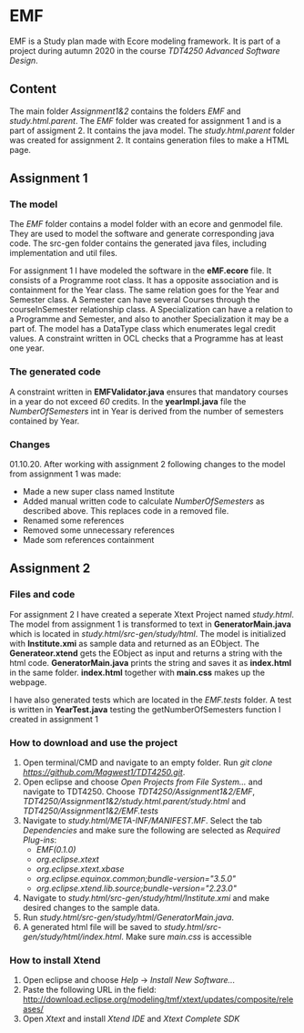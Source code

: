 # EMF
EMF is a Study plan made with Ecore modeling framework. It is part of a project during autumn 2020 in the course *TDT4250 Advanced Software Design*.

## Content
The main folder *Assignment1&2* contains the folders *EMF* and *study.html.parent*. The *EMF* folder was created for assignment 1 and is a part of assigment 2. It contains the java model. The *study.html.parent* folder was created for assignment 2. It contains generation files to make a HTML page. 

## Assignment 1
### The model
The *EMF* folder contains a model folder with an ecore and genmodel file. They are used to model the software and generate corresponding java code.
The src-gen folder contains the generated java files, including implementation and util files.

For assignment 1 I have modeled the software in the **eMF.ecore** file. It consists of a Programme root class. It has a opposite association and is containment for the Year class. The same relation goes for the Year and Semester class. A Semester can have several Courses through the courseInSemester relationship class. A Specialization can have a relation to a Programme and Semester, and also to another Specialization it may be a part of. The model has a DataType class which enumerates legal credit values. A constraint written in OCL checks that a Programme has at least one year.
### The generated code
A constraint written in **EMFValidator.java** ensures that mandatory courses in a year do not exceed *60* credits. In the **yearImpl.java** file the *NumberOfSemesters* int in Year is derived from the number of semesters contained by Year.
### Changes
01.10.20. After working with assignment 2 following changes to the model from assignment 1 was made:
- Made a new super class named Institute
- Added manual written code to calculate *NumberOfSemesters* as described above. This replaces code in a removed file.
- Renamed some references
- Removed some unnecessary references
- Made som references containment

## Assignment 2
### Files and code
For assignment 2 I have created a seperate Xtext Project named *study.html*. The model from assignment 1 is transformed to text in **GeneratorMain.java** which is located in *study.html/src-gen/study/html*. The model is initialized with **Institute.xmi** as sample data and returned as an EObject. The **Generateor.xtend** gets the EObject as input and returns a string with the html code. **GeneratorMain.java** prints the string and saves it as **index.html** in the same folder. **index.html** together with **main.css** makes up the webpage.

I have also generated tests which are located in the *EMF.tests* folder. A test is written in **YearTest.java** testing the getNumberOfSemesters function I created in assignment 1

### How to download and use the project
1. Open terminal/CMD and navigate to an empty folder. Run *git clone https://github.com/Magwest1/TDT4250.git*.
2. Open eclipse and choose *Open Projects from File System...* and navigate to TDT4250. Choose *TDT4250/Assignment1&2/EMF*, *TDT4250/Assignment1&2/study.html.parent/study.html* and *TDT4250/Assignment1&2/EMF.tests*
3. Navigate to *study.html/META-INF/MANIFEST.MF*. Select the tab *Dependencies* and make sure the following are selected as *Required Plug-ins*:
    - *EMF(0.1.0)*
    - *org.eclipse.xtext*
    - *org.eclipse.xtext.xbase*
    - *org.eclipse.equinox.common;bundle-version="3.5.0"*
    - *org.eclipse.xtend.lib.source;bundle-version="2.23.0"* 
4. Navigate to *study.html/src-gen/study/html/Institute.xmi* and make desired changes to the sample data.
5. Run *study.html/src-gen/study/html/GeneratorMain.java*.
6. A generated html file will be saved to *study.html/src-gen/study/html/index.html*. Make sure *main.css* is accessible

### How to install Xtend
1. Open eclipse and choose *Help* -> *Install New Software...*
2. Paste the following URL in the field: http://download.eclipse.org/modeling/tmf/xtext/updates/composite/releases/
3. Open *Xtext* and install *Xtend IDE* and *Xtext Complete SDK*

